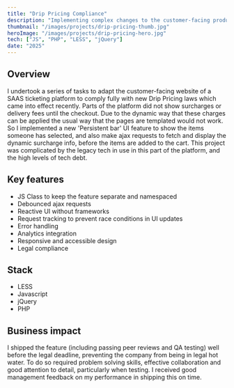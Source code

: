 ```yaml
---
title: "Drip Pricing Compliance"
description: "Implementing complex changes to the customer-facing product to display dynamic surcharges"
thumbnail: "/images/projects/drip-pricing-thumb.jpg"
heroImage: "/images/projects/drip-pricing-hero.jpg"
tech: ["JS", "PHP", "LESS", "jQuery"]
date: "2025"
---
```


## Overview

I undertook a series of tasks to adapt the customer-facing website of a SAAS ticketing platform to comply fully with new Drip Pricing laws which came into effect recently. Parts of the platform did not show surcharges or delivery fees until the checkout. Due to the dynamic way that these charges can be applied the usual way that the pages are templated would not work. So I implemented a new 'Persistent bar' UI feature to show the items someone has selected, and also make ajax requests to fetch and display the dynamic surcharge info, before the items are added to the cart. This project was complicated by the legacy tech in use in this part of the platform, and the high levels of tech debt.

## Key features

- JS Class to keep the feature separate and namespaced
- Debounced ajax requests
- Reactive UI without frameworks
- Request tracking to prevent race conditions in UI updates
- Error handling
- Analytics integration
- Responsive and accessible design
- Legal compliance

## Stack

- LESS
- Javascript
- jQuery
- PHP

## Business impact

I shipped the feature (including passing peer reviews and QA testing) well before the legal deadline, preventing the company from being in legal hot water. To do so required problem solving skills, effective collaboration and good attention to detail, particularly when testing. I received good management feedback on my performance in shipping this on time.
